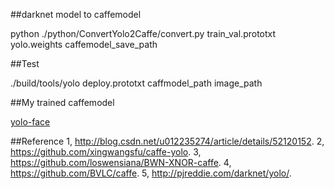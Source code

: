 ##darknet model to caffemodel

python ./python/ConvertYolo2Caffe/convert.py train_val.prototxt  yolo.weights caffemodel_save_path

##Test

./build/tools/yolo deploy.prototxt caffmodel_path image_path

##My trained caffemodel

[yolo-face](https://pan.baidu.com/s/1o8rmBKe)


##Reference
1, http://blog.csdn.net/u012235274/article/details/52120152.
2, https://github.com/xingwangsfu/caffe-yolo.
3, https://github.com/loswensiana/BWN-XNOR-caffe.
4, https://github.com/BVLC/caffe.
5, http://pjreddie.com/darknet/yolo/.
